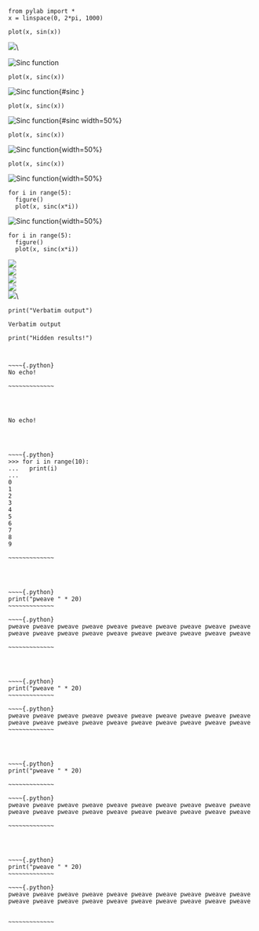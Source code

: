 

~~~~{.python}
from pylab import *
x = linspace(0, 2*pi, 1000)
~~~~~~~~~~~~~




~~~~{.python}
plot(x, sin(x))
~~~~~~~~~~~~~

![](figures/formatters_test_figure2_1.png)\



![Sinc function](figures/formatters_test_figure3_1.png)



~~~~{.python}
plot(x, sinc(x))
~~~~~~~~~~~~~

![Sinc function](figures/formatters_test_sinc_1.png){#sinc }



~~~~{.python}
plot(x, sinc(x))
~~~~~~~~~~~~~

![Sinc function](figures/formatters_test_sinc_1.png){#sinc width=50%}



~~~~{.python}
plot(x, sinc(x))
~~~~~~~~~~~~~

![Sinc function](figures/formatters_test_figure6_1.png){width=50%}



~~~~{.python}
plot(x, sinc(x))
~~~~~~~~~~~~~

![Sinc function](figures/formatters_test_figure7_1.png){width=50%}



~~~~{.python}
for i in range(5):
  figure()
  plot(x, sinc(x*i))
~~~~~~~~~~~~~

![Sinc function](figures/formatters_test_figure8_1.png){width=50%}



~~~~{.python}
for i in range(5):
  figure()
  plot(x, sinc(x*i))
~~~~~~~~~~~~~

![](figures/formatters_test_figure9_1.png)\
![](figures/formatters_test_figure9_1.png)\
![](figures/formatters_test_figure9_1.png)\
![](figures/formatters_test_figure9_1.png)\
![](figures/formatters_test_figure9_1.png)\




~~~~{.python}
print("Verbatim output")
~~~~~~~~~~~~~

~~~~{.python}
Verbatim output

~~~~~~~~~~~~~




~~~~{.python}
print("Hidden results!")
~~~~~~~~~~~~~



```


~~~~{.python}
No echo!

~~~~~~~~~~~~~




No echo!




~~~~{.python}
>>> for i in range(10):
...   print(i)
...
0
1
2
3
4
5
6
7
8
9

~~~~~~~~~~~~~




~~~~{.python}
print("pweave " * 20)
~~~~~~~~~~~~~

~~~~{.python}
pweave pweave pweave pweave pweave pweave pweave pweave pweave pweave
pweave pweave pweave pweave pweave pweave pweave pweave pweave pweave

~~~~~~~~~~~~~




~~~~{.python}
print("pweave " * 20)
~~~~~~~~~~~~~

~~~~{.python}
pweave pweave pweave pweave pweave pweave pweave pweave pweave pweave pweave pweave pweave pweave pweave pweave pweave pweave pweave pweave 
~~~~~~~~~~~~~




~~~~{.python}
print("pweave " * 20)

~~~~~~~~~~~~~

~~~~{.python}
pweave pweave pweave pweave pweave pweave pweave pweave pweave pweave
pweave pweave pweave pweave pweave pweave pweave pweave pweave pweave

~~~~~~~~~~~~~




~~~~{.python}
print("pweave " * 20)
~~~~~~~~~~~~~

~~~~{.python}
pweave pweave pweave pweave pweave pweave pweave pweave pweave pweave
pweave pweave pweave pweave pweave pweave pweave pweave pweave pweave


~~~~~~~~~~~~~


